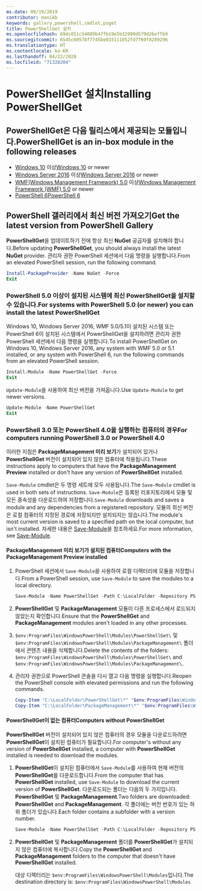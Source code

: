 ```yaml
---
ms.date: 09/19/2019
contributor: manikb
keywords: gallery,powershell,cmdlet,psget
title: PowerShellGet 설치
ms.openlocfilehash: 69dc851c54089b47fb19e5b32990d579d26effb9
ms.sourcegitcommit: 6545c60578f7745be015111052fd7769f8289296
ms.translationtype: HT
ms.contentlocale: ko-KR
ms.lasthandoff: 04/22/2020
ms.locfileid: "71328204"
---
```

# <a name="installing-powershellget"></a><span data-ttu-id="37615-103">PowerShellGet 설치</span><span class="sxs-lookup"><span data-stu-id="37615-103">Installing PowerShellGet</span></span>

## <a name="powershellget-is-an-in-box-module-in-the-following-releases"></a><span data-ttu-id="37615-104">PowerShellGet은 다음 릴리스에서 제공되는 모듈입니다.</span><span class="sxs-lookup"><span data-stu-id="37615-104">PowerShellGet is an in-box module in the following releases</span></span>

- <span data-ttu-id="37615-105">[Windows 10](https://www.microsoft.com/windows) 이상</span><span class="sxs-lookup"><span data-stu-id="37615-105">[Windows 10](https://www.microsoft.com/windows) or newer</span></span>
- <span data-ttu-id="37615-106">[Windows Server 2016](/windows-server/windows-server) 이상</span><span class="sxs-lookup"><span data-stu-id="37615-106">[Windows Server 2016](/windows-server/windows-server) or newer</span></span>
- <span data-ttu-id="37615-107">[WMF(Windows Management Framework) 5.0](https://www.microsoft.com/download/details.aspx?id=50395) 이상</span><span class="sxs-lookup"><span data-stu-id="37615-107">[Windows Management Framework (WMF) 5.0](https://www.microsoft.com/download/details.aspx?id=50395) or newer</span></span>
- [<span data-ttu-id="37615-108">PowerShell 6</span><span class="sxs-lookup"><span data-stu-id="37615-108">PowerShell 6</span></span>](https://github.com/PowerShell/PowerShell/releases)

## <a name="get-the-latest-version-from-powershell-gallery"></a><span data-ttu-id="37615-109">PowerShell 갤러리에서 최신 버전 가져오기</span><span class="sxs-lookup"><span data-stu-id="37615-109">Get the latest version from PowerShell Gallery</span></span>

<span data-ttu-id="37615-110">**PowerShellGet**을 업데이트하기 전에 항상 최신 **NuGet** 공급자를 설치해야 합니다.</span><span class="sxs-lookup"><span data-stu-id="37615-110">Before updating **PowerShellGet**, you should always install the latest **NuGet** provider.</span></span> <span data-ttu-id="37615-111">관리자 권한 PowerShell 세션에서 다음 명령을 실행합니다.</span><span class="sxs-lookup"><span data-stu-id="37615-111">From an elevated PowerShell session, run the following command.</span></span>

```powershell
Install-PackageProvider -Name NuGet -Force
Exit
```

### <a name="for-systems-with-powershell-50-or-newer-you-can-install-the-latest-powershellget"></a><span data-ttu-id="37615-112">PowerShell 5.0 이상이 설치된 시스템에 최신 PowerShellGet을 설치할 수 있습니다.</span><span class="sxs-lookup"><span data-stu-id="37615-112">For systems with PowerShell 5.0 (or newer) you can install the latest PowerShellGet</span></span>

<span data-ttu-id="37615-113">Windows 10, Windows Server 2016, WMF 5.0/5.1이 설치된 시스템 또는 PowerShell 6이 설치된 시스템에서 PowerShellGet을 설치하려면 관리자 권한 PowerShell 세션에서 다음 명령을 실행합니다.</span><span class="sxs-lookup"><span data-stu-id="37615-113">To install PowerShellGet on Windows 10, Windows Server 2016, any system with WMF 5.0 or 5.1 installed, or any system with PowerShell 6, run the following commands from an elevated PowerShell session.</span></span>

```powershell
Install-Module -Name PowerShellGet -Force
Exit
```

<span data-ttu-id="37615-114">`Update-Module`을 사용하여 최신 버전을 가져옵니다.</span><span class="sxs-lookup"><span data-stu-id="37615-114">Use `Update-Module` to get newer versions.</span></span>

```powershell
Update-Module -Name PowerShellGet
Exit
```

### <a name="for-computers-running-powershell-30-or-powershell-40"></a><span data-ttu-id="37615-115">PowerShell 3.0 또는 PowerShell 4.0을 실행하는 컴퓨터의 경우</span><span class="sxs-lookup"><span data-stu-id="37615-115">For computers running PowerShell 3.0 or PowerShell 4.0</span></span>

<span data-ttu-id="37615-116">이러한 지침은 **PackageManagement 미리 보기**가 설치되어 있거나 **PowerShellGet** 버전이 설치되어 있지 않은 컴퓨터에 적용됩니다.</span><span class="sxs-lookup"><span data-stu-id="37615-116">These instructions apply to computers that have the **PackageManagement Preview** installed or don't have any version of **PowerShellGet** installed.</span></span>

<span data-ttu-id="37615-117">`Save-Module` cmdlet은 두 명령 세트에 모두 사용됩니다.</span><span class="sxs-lookup"><span data-stu-id="37615-117">The `Save-Module` cmdlet is used in both sets of instructions.</span></span> <span data-ttu-id="37615-118">`Save-Module`은 등록된 리포지토리에서 모듈 및 모든 종속성을 다운로드하여 저장합니다.</span><span class="sxs-lookup"><span data-stu-id="37615-118">`Save-Module` downloads and saves a module and any dependencies from a registered repository.</span></span> <span data-ttu-id="37615-119">모듈의 최신 버전은 로컬 컴퓨터의 지정된 경로에 저장되지만 설치되지는 않습니다.</span><span class="sxs-lookup"><span data-stu-id="37615-119">The module's most current version is saved to a specified path on the local computer, but isn't installed.</span></span> <span data-ttu-id="37615-120">자세한 내용은 [Save-Module](/powershell/module/PowershellGet/Save-Module)을 참조하세요.</span><span class="sxs-lookup"><span data-stu-id="37615-120">For more information, see [Save-Module](/powershell/module/PowershellGet/Save-Module).</span></span>

#### <a name="computers-with-the-packagemanagement-preview-installed"></a><span data-ttu-id="37615-121">PackageManagement 미리 보기가 설치된 컴퓨터</span><span class="sxs-lookup"><span data-stu-id="37615-121">Computers with the PackageManagement Preview installed</span></span>

1. <span data-ttu-id="37615-122">PowerShell 세션에서 `Save-Module`을 사용하여 로컬 디렉터리에 모듈을 저장합니다.</span><span class="sxs-lookup"><span data-stu-id="37615-122">From a PowerShell session, use `Save-Module` to save the modules to a local directory.</span></span>

   ```powershell
   Save-Module -Name PowerShellGet -Path C:\LocalFolder -Repository PSGallery
   ```

1. <span data-ttu-id="37615-123">**PowerShellGet** 및 **PackageManagement** 모듈이 다른 프로세스에서 로드되지 않았는지 확인합니다.</span><span class="sxs-lookup"><span data-stu-id="37615-123">Ensure that the **PowerShellGet** and **PackageManagement** modules aren't loaded in any other processes.</span></span>
1. <span data-ttu-id="37615-124">`$env:ProgramFiles\WindowsPowerShell\Modules\PowerShellGet\` 및 `$env:ProgramFiles\WindowsPowerShell\Modules\PackageManagement\` 폴더에서 콘텐츠 내용을 삭제합니다.</span><span class="sxs-lookup"><span data-stu-id="37615-124">Delete the contents of the folders: `$env:ProgramFiles\WindowsPowerShell\Modules\PowerShellGet\` and `$env:ProgramFiles\WindowsPowerShell\Modules\PackageManagement\`.</span></span>
1. <span data-ttu-id="37615-125">관리자 권한으로 PowerShell 콘솔을 다시 열고 다음 명령을 실행합니다.</span><span class="sxs-lookup"><span data-stu-id="37615-125">Reopen the PowerShell console with elevated permissions and run the following commands.</span></span>

   ```powershell
   Copy-Item "C:\LocalFolder\PowerShellGet\*" "$env:ProgramFiles\WindowsPowerShell\Modules\PowerShellGet\" -Recurse -Force
   Copy-Item "C:\LocalFolder\PackageManagement\*" "$env:ProgramFiles\WindowsPowerShell\Modules\PackageManagement\" -Recurse -Force
   ```

#### <a name="computers-without-powershellget"></a><span data-ttu-id="37615-126">PowerShellGet이 없는 컴퓨터</span><span class="sxs-lookup"><span data-stu-id="37615-126">Computers without PowerShellGet</span></span>

<span data-ttu-id="37615-127">**PowerShellGet** 버전이 설치되어 있지 않은 컴퓨터의 경우 모듈을 다운로드하려면 **PowerShellGet**이 설치된 컴퓨터가 필요합니다.</span><span class="sxs-lookup"><span data-stu-id="37615-127">For computer's without any version of **PowerShellGet** installed, a computer with **PowerShellGet** installed is needed to download the modules.</span></span>

1. <span data-ttu-id="37615-128">**PowerShellGet**이 설치된 컴퓨터에서 `Save-Module`를 사용하여 현재 버전의 **PowerShellGet**를 다운로드합니다.</span><span class="sxs-lookup"><span data-stu-id="37615-128">From the computer that has **PowerShellGet** installed, use `Save-Module` to download the current version of **PowerShellGet**.</span></span> <span data-ttu-id="37615-129">다운로드되는 폴더는 다음의 두 가지입니다. **PowerShellGet** 및 **PackageManagement**.</span><span class="sxs-lookup"><span data-stu-id="37615-129">Two folders are downloaded: **PowerShellGet** and **PackageManagement**.</span></span> <span data-ttu-id="37615-130">각 폴더에는 버전 번호가 있는 하위 폴더가 있습니다.</span><span class="sxs-lookup"><span data-stu-id="37615-130">Each folder contains a subfolder with a version number.</span></span>

   ```powershell
   Save-Module -Name PowerShellGet -Path C:\LocalFolder -Repository PSGallery
   ```

1. <span data-ttu-id="37615-131">**PowerShellGet** 및 **PackageManagement** 폴더를 **PowerShellGet**가 설치되지 않은 컴퓨터에 복사합니다.</span><span class="sxs-lookup"><span data-stu-id="37615-131">Copy the **PowerShellGet** and **PackageManagement** folders to the computer that doesn't have **PowerShellGet** installed.</span></span>

   <span data-ttu-id="37615-132">대상 디렉터리는 `$env:ProgramFiles\WindowsPowerShell\Modules`입니다.</span><span class="sxs-lookup"><span data-stu-id="37615-132">The destination directory is: `$env:ProgramFiles\WindowsPowerShell\Modules`</span></span>

